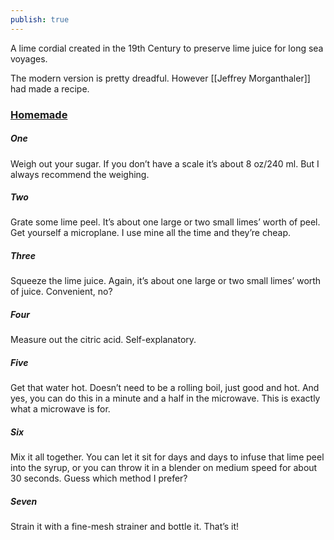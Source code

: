```yaml
---
publish: true
---
```

A lime cordial created in the 19th Century to preserve lime juice for long sea voyages. 

The modern version is pretty dreadful. However [[Jeffrey Morganthaler]] had made a recipe. 

### [Homemade](https://jeffreymorgenthaler.com/lime-cordial/)

##### One

Weigh out your sugar. If you don’t have a scale it’s about 8 oz/240 ml. But I always recommend the weighing.

##### Two

Grate some lime peel. It’s about one large or two small limes’ worth of peel. Get yourself a microplane. I use mine all the time and they’re cheap.

##### Three

Squeeze the lime juice. Again, it’s about one large or two small limes’ worth of juice. Convenient, no?

##### Four

Measure out the citric acid. Self-explanatory.

##### Five

Get that water hot. Doesn’t need to be a rolling boil, just good and hot. And yes, you can do this in a minute and a half in the microwave. This is exactly what a microwave is for.

##### Six

Mix it all together. You can let it sit for days and days to infuse that lime peel into the syrup, or you can throw it in a blender on medium speed for about 30 seconds. Guess which method I prefer?

##### Seven

Strain it with a fine-mesh strainer and bottle it. That’s it!